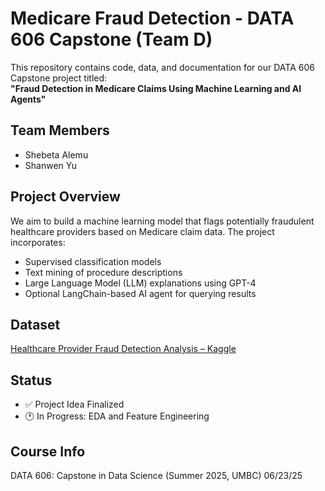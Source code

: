 # Medicare Fraud Detection - DATA 606 Capstone (Team D)

This repository contains code, data, and documentation for our DATA 606 Capstone project titled:  
**"Fraud Detection in Medicare Claims Using Machine Learning and AI Agents"**

## Team Members
- Shebeta Alemu
- Shanwen Yu

## Project Overview
We aim to build a machine learning model that flags potentially fraudulent healthcare providers based on Medicare claim data. The project incorporates:

- Supervised classification models
- Text mining of procedure descriptions
- Large Language Model (LLM) explanations using GPT-4
- Optional LangChain-based AI agent for querying results

## Dataset
[Healthcare Provider Fraud Detection Analysis – Kaggle](https://www.kaggle.com/datasets/rohitrox/healthcare-provider-fraud-detection-analysis)

## Status
- ✅ Project Idea Finalized  
- 🕐 In Progress: EDA and Feature Engineering  

## Course Info
DATA 606: Capstone in Data Science (Summer 2025, UMBC)
06/23/25

